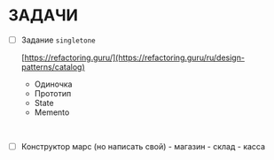 # ЗАДАЧИ

- [ ] Задание `singletone`

  [https://refactoring.guru/](https://refactoring.guru/ru/design-patterns/catalog)

  - Одиночка
  - Прототип
  - State
  - Memento

<br>

- [ ] Конструктор марс (но написать свой) - магазин - склад - касса
